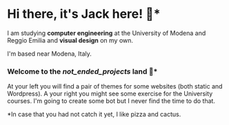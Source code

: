 # Hi there, it's Jack here! 🌵*

I am studying **computer engineering** at the University of Modena and Reggio Emilia and **visual design** on my own.

I'm based near Modena, Italy.

### Welcome to the *not_ended_projects* land 🍕* 
At your left you will find a pair of themes for some websites (both static and Wordpress). A your right you might see some exercise for the University courses. I'm going to create some bot but I never find the time to do that. 

*In case that you  had not catch it yet, I like pizza and cactus.



